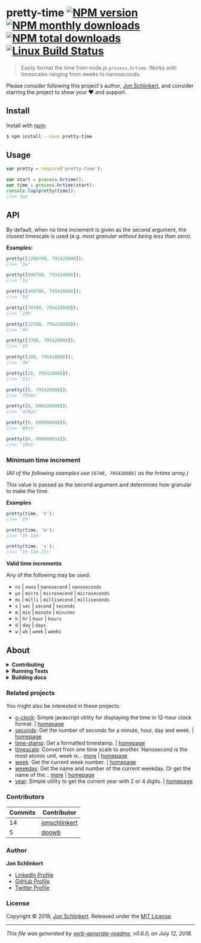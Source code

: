 # pretty-time [![NPM version](https://img.shields.io/npm/v/pretty-time.svg?style=flat)](https://www.npmjs.com/package/pretty-time) [![NPM monthly downloads](https://img.shields.io/npm/dm/pretty-time.svg?style=flat)](https://npmjs.org/package/pretty-time) [![NPM total downloads](https://img.shields.io/npm/dt/pretty-time.svg?style=flat)](https://npmjs.org/package/pretty-time) [![Linux Build Status](https://img.shields.io/travis/jonschlinkert/pretty-time.svg?style=flat&label=Travis)](https://travis-ci.org/jonschlinkert/pretty-time)

> Easily format the time from node.js `process.hrtime`. Works with timescales ranging from weeks to nanoseconds.

Please consider following this project's author, [Jon Schlinkert](https://github.com/jonschlinkert), and consider starring the project to show your :heart: and support.

## Install

Install with [npm](https://www.npmjs.com/):

```sh
$ npm install --save pretty-time
```

## Usage

```js
var pretty = require('pretty-time');

var start = process.hrtime();
var time = process.hrtime(start);
console.log(pretty(time));
//=> 3μs
```

## API

By default, when no time increment is given as the second argument, the closest timescale is used (e.g. _most granular without being less than zero_).

**Examples:**

```js
pretty([1200708, 795428088]);
//=> '2w'

pretty([800708, 795428088]);
//=> '1w'

pretty([400708, 795428088]);
//=> '5d'

pretty([70708, 795428088]);
//=> '20h'

pretty([12708, 795428088]);
//=> '4h'

pretty([3708, 795428088]);
//=> '1h'

pretty([208, 795428088]);
//=> '3m'

pretty([20, 795428088]);
//=> '21s'

pretty([0, 795428088]);
//=> '795ms'

pretty([0, 000428088]);
//=> '428μs'

pretty([0, 000000088]);
//=> '88ns'

pretty([0, 000000018]);
//=> '18ns'
```

### Minimum time increment

_(All of the following examples use `[6740, 795428088]` as the hrtime array.)_

This value is passed as the second argument and determines how granular to make the time.

**Examples**

```js
pretty(time, 'h');
//=> '2h'

pretty(time, 'm');
//=> '1h 52m'

pretty(time, 's');
//=> '1h 52m 21s'
```

**Valid time increments**

Any of the following may be used:

* `ns` | `nano` | `nanosecond` | `nanoseconds`
* `μs` | `micro` | `microsecond` | `microseconds`
* `ms` | `milli` | `millisecond` | `milliseconds`
* `s` | `sec` | `second` | `seconds`
* `m` | `min` | `minute` | `minutes`
* `h` | `hr` | `hour` | `hours`
* `d` | `day` | `days`
* `w` | `wk` | `week` | `weeks`

## About

<details>
<summary><strong>Contributing</strong></summary>

Pull requests and stars are always welcome. For bugs and feature requests, [please create an issue](../../issues/new).

</details>

<details>
<summary><strong>Running Tests</strong></summary>

Running and reviewing unit tests is a great way to get familiarized with a library and its API. You can install dependencies and run tests with the following command:

```sh
$ npm install && npm test
```

</details>

<details>
<summary><strong>Building docs</strong></summary>

_(This project's readme.md is generated by [verb](https://github.com/verbose/verb-generate-readme), please don't edit the readme directly. Any changes to the readme must be made in the [.verb.md](.verb.md) readme template.)_

To generate the readme, run the following command:

```sh
$ npm install -g verbose/verb#dev verb-generate-readme && verb
```

</details>

### Related projects

You might also be interested in these projects:

* [o-clock](https://www.npmjs.com/package/o-clock): Simple javascript utility for displaying the time in 12-hour clock format. | [homepage](https://github.com/jonschlinkert/o-clock "Simple javascript utility for displaying the time in 12-hour clock format.")
* [seconds](https://www.npmjs.com/package/seconds): Get the number of seconds for a minute, hour, day and week. | [homepage](https://github.com/jonschlinkert/seconds "Get the number of seconds for a minute, hour, day and week.")
* [time-stamp](https://www.npmjs.com/package/time-stamp): Get a formatted timestamp. | [homepage](https://github.com/jonschlinkert/time-stamp "Get a formatted timestamp.")
* [timescale](https://www.npmjs.com/package/timescale): Convert from one time scale to another. Nanosecond is the most atomic unit, week is… [more](https://github.com/jonschlinkert/timescale) | [homepage](https://github.com/jonschlinkert/timescale "Convert from one time scale to another. Nanosecond is the most atomic unit, week is the largest unit.")
* [week](https://www.npmjs.com/package/week): Get the current week number. | [homepage](https://github.com/datetime/week "Get the current week number.")
* [weekday](https://www.npmjs.com/package/weekday): Get the name and number of the current weekday. Or get the name of the… [more](https://github.com/datetime/weekday) | [homepage](https://github.com/datetime/weekday "Get the name and number of the current weekday. Or get the name of the weekday for a given number.")
* [year](https://www.npmjs.com/package/year): Simple utility to get the current year with 2 or 4 digits. | [homepage](https://github.com/jonschlinkert/year "Simple utility to get the current year with 2 or 4 digits.")

### Contributors

| **Commits** | **Contributor** | 
| --- | --- |
| 14 | [jonschlinkert](https://github.com/jonschlinkert) |
| 5 | [doowb](https://github.com/doowb) |

### Author

**Jon Schlinkert**

* [LinkedIn Profile](https://linkedin.com/in/jonschlinkert)
* [GitHub Profile](https://github.com/jonschlinkert)
* [Twitter Profile](https://twitter.com/jonschlinkert)

### License

Copyright © 2018, [Jon Schlinkert](https://github.com/jonschlinkert).
Released under the [MIT License](../../../docs/assets/img/LICENSE).

***

_This file was generated by [verb-generate-readme](https://github.com/verbose/verb-generate-readme), v0.6.0, on July 12, 2018._